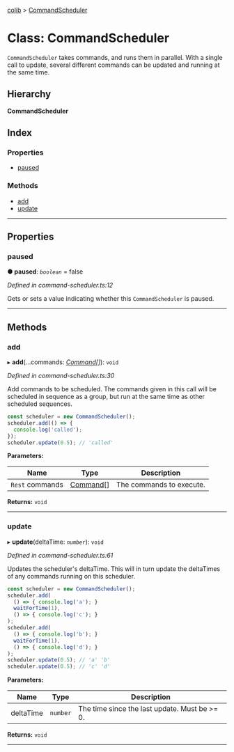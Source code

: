 [colib](../README.md) > [CommandScheduler](../classes/commandscheduler.md)

# Class: CommandScheduler

`CommandScheduler` takes commands, and runs them in parallel. With a single call to update, several different commands can be updated and running at the same time.

## Hierarchy

**CommandScheduler**

## Index

### Properties

- [paused](commandscheduler.md#paused)

### Methods

- [add](commandscheduler.md#add)
- [update](commandscheduler.md#update)

---

## Properties

<a id="paused"></a>

### paused

**● paused**: _`boolean`_ = false

_Defined in command-scheduler.ts:12_

Gets or sets a value indicating whether this `CommandScheduler` is paused.

---

## Methods

<a id="add"></a>

### add

▸ **add**(...commands: _[Command](../#command)[]_): `void`

_Defined in command-scheduler.ts:30_

Add commands to be scheduled. The commands given in this call will be scheduled in sequence as a group, but run at the same time as other scheduled sequences.

```typescript
const scheduler = new CommandScheduler();
scheduler.add(() => {
  console.log('called');
});
scheduler.update(0.5); // 'called'
```

**Parameters:**

| Name            | Type                     | Description              |
| --------------- | ------------------------ | ------------------------ |
| `Rest` commands | [Command](../#command)[] | The commands to execute. |

**Returns:** `void`

---

<a id="update"></a>

### update

▸ **update**(deltaTime: _`number`_): `void`

_Defined in command-scheduler.ts:61_

Updates the scheduler's deltaTime. This will in turn update the deltaTimes of any commands running on this scheduler.

```typescript
const scheduler = new CommandScheduler();
scheduler.add(
  () => { console.log('a'); }
  waitForTime(1),
  () => { console.log('c'); }
);
scheduler.add(
  () => { console.log('b'); }
  waitForTime(1),
  () => { console.log('d'); }
);
scheduler.update(0.5); // 'a' 'b'
scheduler.update(0.5); // 'c' 'd'
```

**Parameters:**

| Name      | Type     | Description                                   |
| --------- | -------- | --------------------------------------------- |
| deltaTime | `number` | The time since the last update. Must be >= 0. |

**Returns:** `void`

---
